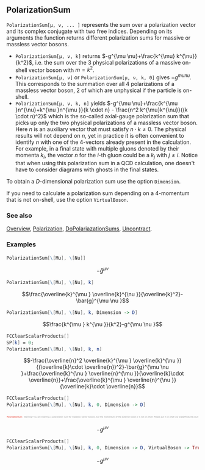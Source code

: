 ## PolarizationSum

`PolarizationSum[μ, ν, ... ]` represents the sum over a polarization vector and its complex conjugate with two free indices. Depending on its arguments the function returns different polarization sums for massive or massless vector bosons.

- `PolarizationSum[μ, ν, k]` returns $-g^{\mu \nu}+\frac{k^{\mu} k^{\nu}}{k^2}$, i.e. the sum over the 3 physical polarizations of a massive on-shell vector boson with $m = k^2$.
- `PolarizationSum[μ, ν]` or `PolarizationSum[μ, ν, k, 0]` gives $-g^{mu nu }$. This corresponds to the summation over all $4$ polarizations of a massless vector boson, $2$ of which are unphysical if the particle is on-shell.
 - `PolarizationSum[μ, ν, k, n]` yields $-g^{\mu \nu}+\frac{k^{\mu }n^{\nu}+k^{\nu }n^{\mu }}{k \cdot n} - \frac{n^2 k^{\mu}k^{\nu}}{(k \cdot n)^2}$ which is the so-called axial-gauge polarization sum that picks up only the two physical polarizations of a massless vector boson. Here $n$ is an auxiliary vector that must satisfy $n \cdot k \neq 0$. The physical results will not depend on $n$, yet in practice it is often convenient to
identify $n$ with one of the 4-vectors already present in the calculation. For example, in a final state with multiple gluons denoted by their momenta $k_i$, the vector $n$ for the $i$-th gluon could be a $k_j$ with $j \neq i$. Notice that when using this polarization sum in a QCD calculation, one doesn't have to consider diagrams with ghosts in the final states.

To obtain a $D$-dimensional polarization sum use the option `Dimension`.

If you need to calculate a polarization sum depending on a 4-momentum that is not on-shell, use the option `VirtualBoson`.

### See also

[Overview](Extra/FeynCalc.md), [Polarization](Polarization.md), [DoPolariazationSums](DoPolariazationSums.md), [Uncontract](Uncontract.md).

### Examples

```mathematica
PolarizationSum[\[Mu], \[Nu]]
```

$$-\bar{g}^{\mu \nu }$$

```mathematica
PolarizationSum[\[Mu], \[Nu], k]
```

$$\frac{\overline{k}^{\mu } \overline{k}^{\nu }}{\overline{k}^2}-\bar{g}^{\mu \nu }$$

```mathematica
PolarizationSum[\[Mu], \[Nu], k, Dimension -> D]
```

$$\frac{k^{\mu } k^{\nu }}{k^2}-g^{\mu \nu }$$

```mathematica
FCClearScalarProducts[]
SP[k] = 0;
PolarizationSum[\[Mu], \[Nu], k, n]
```

$$-\frac{\overline{n}^2 \overline{k}^{\mu } \overline{k}^{\nu }}{(\overline{k}\cdot \overline{n})^2}-\bar{g}^{\mu \nu }+\frac{\overline{k}^{\nu } \overline{n}^{\mu }}{\overline{k}\cdot \overline{n}}+\frac{\overline{k}^{\mu } \overline{n}^{\nu }}{\overline{k}\cdot \overline{n}}$$

```mathematica
FCClearScalarProducts[]
PolarizationSum[\[Mu], \[Nu], k, 0, Dimension -> D]
```

![13n3qjjcr6x0f](img/13n3qjjcr6x0f.svg)

$$-g^{\mu \nu }$$

```mathematica
FCClearScalarProducts[]
PolarizationSum[\[Mu], \[Nu], k, 0, Dimension -> D, VirtualBoson -> True]
```

$$-g^{\mu \nu }$$